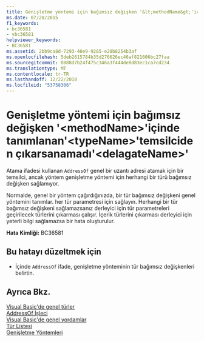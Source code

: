 ```yaml
---
title: Genişletme yöntemi için bağımsız değişken '&lt;methodName&gt;'içinde tanımlanan'&lt;typeName&gt;'temsilciden çıkarsanamadı'&lt;delagateName&gt;'
ms.date: 07/20/2015
f1_keywords:
- bc36581
- vbc36581
helpviewer_keywords:
- BC36581
ms.assetid: 2bb9ca8d-7293-40e9-9285-e20b8254b3af
ms.openlocfilehash: 5deb2615784b35d276626ec46af821606bc27faa
ms.sourcegitcommit: 0888d7b24f475c346a3f444de8d83ec1ca7cd234
ms.translationtype: MT
ms.contentlocale: tr-TR
ms.lasthandoff: 12/22/2018
ms.locfileid: "53758306"
---
```

# <a name="type-arguments-for-extension-method-ltmethodnamegt-defined-in-lttypenamegt-could-not-be-inferred-from-the-delegate-ltdelagatenamegt"></a>Genişletme yöntemi için bağımsız değişken '&lt;methodName&gt;'içinde tanımlanan'&lt;typeName&gt;'temsilciden çıkarsanamadı'&lt;delagateName&gt;'
Atama ifadesi kullanan `AddressOf` genel bir uzantı adresi atamak için bir temsilci, ancak yöntem genişletme yöntemi için herhangi bir türü bağımsız değişken sağlamıyor.  
  
 Normalde, genel bir yöntem çağırdığınızda, bir tür bağımsız değişkeni genel yöntemini tanımlar. her tür parametresi için sağlayın. Herhangi bir tür bağımsız değişkeni sağlamazsanız derleyici için tür parametreleri geçirilecek türlerini çıkarması çalışır. İçerik türlerini çıkarması derleyici için yeterli bilgi sağlamazsa bir hata oluşturulur.  
  
 **Hata Kimliği:** BC36581  
  
## <a name="to-correct-this-error"></a>Bu hatayı düzeltmek için  
  
-   İçinde `AddressOf` ifade, genişletme yönteminin tür bağımsız değişkenleri belirtin.  
  
## <a name="see-also"></a>Ayrıca Bkz.  
 [Visual Basic'de genel türler](../../visual-basic/programming-guide/language-features/data-types/generic-types.md)  
 [AddressOf İşleci](../../visual-basic/language-reference/operators/addressof-operator.md)  
 [Visual Basic'de genel yordamlar](../../visual-basic/programming-guide/language-features/data-types/generic-procedures.md)  
 [Tür Listesi](../../visual-basic/language-reference/statements/type-list.md)  
 [Genişletme Yöntemleri](../../visual-basic/programming-guide/language-features/procedures/extension-methods.md)
